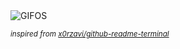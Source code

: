 <div align="justify">
<picture>
    <source media="(prefers-color-scheme: dark)" srcset="https://i.ibb.co/1rT0wng/output-gif.gif">
    <source media="(prefers-color-scheme: light)" srcset="https://i.ibb.co/1rT0wng/output-gif.gif">
    <img alt="GIFOS" src="https://i.ibb.co/1rT0wng/output-gif.gif">
</picture>

<sub><i>inspired from [x0rzavi/github-readme-terminal](https://github.com/x0rzavi/github-readme-terminal)</i></sub>

</div>

<!-- Image deletion URL: https://ibb.co/qNpDPnS/927b21a32f5b4d7e0195b501fbc51e7e -->